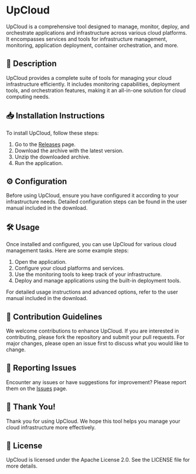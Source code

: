 # UpCloud

UpCloud is a comprehensive tool designed to manage, monitor, deploy, and orchestrate applications and infrastructure across various cloud platforms. It encompasses services and tools for infrastructure management, monitoring, application deployment, container orchestration, and more.

## 📜 Description

UpCloud provides a complete suite of tools for managing your cloud infrastructure efficiently. It includes monitoring capabilities, deployment tools, and orchestration features, making it an all-in-one solution for cloud computing needs.

## 📥 Installation Instructions

To install UpCloud, follow these steps:

1. Go to the [Releases](../../releases) page.
2. Download the archive with the latest version.
3. Unzip the downloaded archive.
4. Run the application.

## ⚙️ Configuration

Before using UpCloud, ensure you have configured it according to your infrastructure needs. Detailed configuration steps can be found in the user manual included in the download.

## 🛠️ Usage

Once installed and configured, you can use UpCloud for various cloud management tasks. Here are some example steps:

1. Open the application.
2. Configure your cloud platforms and services.
3. Use the monitoring tools to keep track of your infrastructure.
4. Deploy and manage applications using the built-in deployment tools.

For detailed usage instructions and advanced options, refer to the user manual included in the download.

## 🤝 Contribution Guidelines

We welcome contributions to enhance UpCloud. If you are interested in contributing, please fork the repository and submit your pull requests. For major changes, please open an issue first to discuss what you would like to change.

## 🐞 Reporting Issues

Encounter any issues or have suggestions for improvement? Please report them on the [Issues](../../issues) page.

## 🌟 Thank You!

Thank you for using UpCloud. We hope this tool helps you manage your cloud infrastructure more effectively.

## 📄 License

UpCloud is licensed under the Apache License 2.0. See the LICENSE file for more details.
